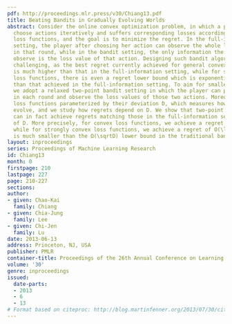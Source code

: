 ```yaml
---
pdf: http://proceedings.mlr.press/v30/Chiang13.pdf
title: Beating Bandits in Gradually Evolving Worlds
abstract: Consider the online convex optimization problem, in which a player has to
  choose actions iteratively and suffers corresponding losses according to some convex
  loss functions, and the goal is to minimize the regret. In the full-information
  setting, the player after choosing her action can observe the whole loss function
  in that round, while in the bandit setting, the only information the player can
  observe is the loss value of that action. Designing such bandit algorithms appears
  challenging, as the best regret currently achieved for general convex loss functions
  is much higher than that in the full-information setting, while for strongly convex
  loss functions, there is even a regret lower bound which is exponentially higher
  than that achieved in the full-information setting. To aim for smaller regrets,
  we adopt a relaxed two-point bandit setting in which the player can play two actions
  in each round and observe the loss values of those two actions. Moreover, we consider
  loss functions parameterized by their deviation D, which measures how fast they
  evolve, and we study how regrets depend on D. We show that two-point bandit algorithms
  can in fact achieve regrets matching those in the full-information setting in terms
  of D. More precisely, for convex loss functions, we achieve a regret of O(\sqrtD),
  while for strongly convex loss functions, we achieve a regret of O(\ln D), which
  is much smaller than the Ω(\sqrtD) lower bound in the traditional bandit setting.
layout: inproceedings
series: Proceedings of Machine Learning Research
id: Chiang13
month: 0
firstpage: 210
lastpage: 227
page: 210-227
sections: 
author:
- given: Chao-Kai
  family: Chiang
- given: Chia-Jung
  family: Lee
- given: Chi-Jen
  family: Lu
date: 2013-06-13
address: Princeton, NJ, USA
publisher: PMLR
container-title: Proceedings of the 26th Annual Conference on Learning Theory
volume: '30'
genre: inproceedings
issued:
  date-parts:
  - 2013
  - 6
  - 13
# Format based on citeproc: http://blog.martinfenner.org/2013/07/30/citeproc-yaml-for-bibliographies/
---
```

